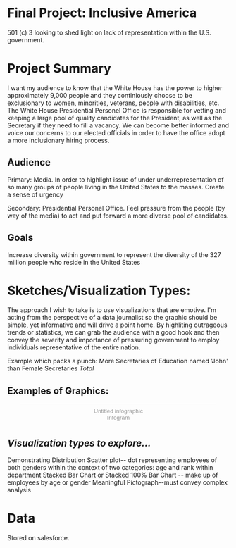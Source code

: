 # **Final Project**: Inclusive America
501 (c) 3 looking to shed light on lack of representation within the U.S. government.

# **Project Summary** 

I want my audience to know that the White House has the power to higher approximately 9,000 people and they continiously choose to be exclusionary to women, minorities, veterans, people with disabilities, etc. The White House Presidential Personel Office is responsible for vetting and keeping a large pool of quality candidates for the President, as well as the Secretary if they need to fill a vacancy.  We can become better informed and voice our concerns to our elected officials in order to have the office adopt a more inclusionary hiring process. 

## **Audience**

Primary: Media. In order to highlight issue of under underrepresentation of so many groups of people living in the United States to the masses. Create a sense of urgency 

Secondary: Presidential Personel Office. Feel pressure from the people (by way of the media) to act and put forward a more diverse pool of candidates. 

## **Goals**

Increase diversity within government to represent the diversity of the 327 million people who reside in the United States

# **Sketches/Visualization Types**:

The approach I wish to take is to use visualizations that are emotive. I'm acting from the perspective of a data journalist so the graphic should be simple, yet informative and will drive a point home. By highliting outrageous trends or statistics, we can grab the audience with a good hook and then convey the severity and importance of pressuring government to employ individuals representative of the entire nation.

Example which packs a punch: More Secretaries of Education named 'John' than Female Secretaries *Total*

## Examples of Graphics:

<script id="infogram_0_2c78c816-2c0c-4e62-8243-7eea0e266ce6" title="Untitled infographic" src="https://e.infogram.com/js/dist/embed.js?hUh" type="text/javascript"></script><div style="padding:8px 0;font-family:Arial!important;font-size:13px!important;line-height:15px!important;text-align:center;border-top:1px solid #dadada;margin:0 30px"><a href="https://infogram.com/2c78c816-2c0c-4e62-8243-7eea0e266ce6" style="color:#989898!important;text-decoration:none!important;" target="_blank">Untitled infographic</a><br><a href="https://infogram.com" style="color:#989898!important;text-decoration:none!important;" target="_blank" rel="nofollow">Infogram</a></div>

## *Visualization types to explore...*

Demonstrating Distribution 
Scatter plot-- dot representing employees of both genders within the context of two categories: age and rank within department
Stacked Bar Chart or Stacked 100% Bar Chart -- make up of employees by age or gender
Meaningful Pictograph--must convey complex analysis 


# **Data**

Stored on salesforce.






